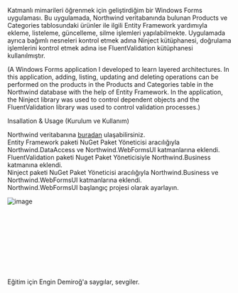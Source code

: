 Katmanlı mimarileri öğrenmek için geliştirdiğim bir Windows Forms uygulaması. Bu uygulamada, Northwind veritabanında bulunan Products ve Categories tablosundaki ürünler ile ilgili Entity Framework yardımıyla ekleme, listeleme, güncelleme, silme işlemleri yapılabilmekte. Uygulamada ayrıca bağımlı nesneleri kontrol etmek adına Ninject kütüphanesi, doğrulama işlemlerini kontrol etmek adına ise FluentValidation kütüphanesi kullanılmıştır. 

(A Windows Forms application I developed to learn layered architectures. In this application, adding, listing, updating and deleting operations can be performed on the products in the Products and Categories table in the Northwind database with the help of Entity Framework. In the application, the Ninject library was used to control dependent objects and the FluentValidation library was used to control validation processes.)


Insallation & Usage (Kurulum ve Kullanım)

Northwind veritabanına <a href="https://github.com/Microsoft/sql-server-samples/tree/master/samples/databases/northwind-pubs">buradan</a> ulaşabilirsiniz.<br />
Entity Framework paketi NuGet Paket Yöneticisi aracılığıyla Northwind.DataAccess ve Northwind.WebFormsUI katmanlarına eklendi. <br />
FluentValidation paketi Nuget Paket Yöneticisiyle Northwind.Business katmanına eklendi.<br />
Ninject paketi NuGet Paket Yöneticisi aracılığıyla Northwind.Business ve Northwind.WebFormsUI katmanlarına eklendi.<br />
Northwind.WebFormsUI başlangıç ​​projesi olarak ayarlayın.

![image](https://github.com/user-attachments/assets/5368467b-245e-4d8d-a1e3-c0532d3ddf67)

<br>
<br>
<br>
<br>
<br>
<br>
<br>
<br>

Eğitim için Engin Demiroğ'a saygılar, sevgiler.
